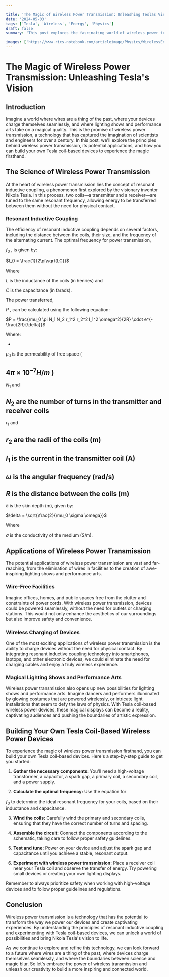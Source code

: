 ```yaml
---

title: 'The Magic of Wireless Power Transmission: Unleashing Teslas Vision'
date: '2024-05-03'
tags: ['Tesla', 'Wireless', 'Energy', 'Physics']
draft: false
summary: 'This post explores the fascinating world of wireless power transmission and its potential to revolutionize the way we power our devices and create captivating lighting shows. We delve into the math and physics behind resonant inductive coupling and provide a guide for building your own Tesla coil-based wireless power devices.'

images: ['https://www.rics-notebook.com/articleimage/Physics/WirelessEnergy.webp']
---
```


# The Magic of Wireless Power Transmission: Unleashing Tesla's Vision

## Introduction

Imagine a world where wires are a thing of the past, where your devices charge themselves seamlessly, and where lighting shows and performance arts take on a magical quality. This is the promise of wireless power transmission, a technology that has captured the imagination of scientists and engineers for over a century. In this post, we'll explore the principles behind wireless power transmission, its potential applications, and how you can build your own Tesla coil-based devices to experience the magic firsthand.

## The Science of Wireless Power Transmission

At the heart of wireless power transmission lies the concept of resonant inductive coupling, a phenomenon first explored by the visionary inventor Nikola Tesla. In this process, two coils—a transmitter and a receiver—are tuned to the same resonant frequency, allowing energy to be transferred between them without the need for physical contact.

### Resonant Inductive Coupling

The efficiency of resonant inductive coupling depends on several factors, including the distance between the coils, their size, and the frequency of the alternating current. The optimal frequency for power transmission, 

$f_0$
, is given by:

$f_0 = \frac{1}{2\pi\sqrt{LC}}$

Where 

$L$
 is the inductance of the coils (in henries) and 

$C$
 is the capacitance (in farads).

The power transferred, 

$P$
, can be calculated using the following equation:

$P = \frac{\mu_0 \pi N_1 N_2 r_1^2 r_2^2 I_1^2 \omega^2}{2R} \cdot e^{-\frac{2R}{\delta}}$

Where:

- 

$\mu_0$
 is the permeability of free space (

$4\pi \times 10^{-7} H/m$
)
- 

$N_1$
 and 

$N_2$
 are the number of turns in the transmitter and receiver coils
- 

$r_1$
 and 

$r_2$
 are the radii of the coils (m)
- 

$I_1$
 is the current in the transmitter coil (A)
- 

$\omega$
 is the angular frequency (rad/s)
- 

$R$
 is the distance between the coils (m)
- 

$\delta$
 is the skin depth (m), given by:

$\delta = \sqrt{\frac{2}{\mu_0 \sigma \omega}}$

Where 

$\sigma$
 is the conductivity of the medium (S/m).

## Applications of Wireless Power Transmission

The potential applications of wireless power transmission are vast and far-reaching, from the elimination of wires in facilities to the creation of awe-inspiring lighting shows and performance arts.

### Wire-Free Facilities

Imagine offices, homes, and public spaces free from the clutter and constraints of power cords. With wireless power transmission, devices could be powered seamlessly, without the need for outlets or charging stations. This would not only enhance the aesthetics of our surroundings but also improve safety and convenience.

### Wireless Charging of Devices

One of the most exciting applications of wireless power transmission is the ability to charge devices without the need for physical contact. By integrating resonant inductive coupling technology into smartphones, laptops, and other electronic devices, we could eliminate the need for charging cables and enjoy a truly wireless experience.

### Magical Lighting Shows and Performance Arts

Wireless power transmission also opens up new possibilities for lighting shows and performance arts. Imagine dancers and performers illuminated by glowing costumes that are powered wirelessly, or intricate light installations that seem to defy the laws of physics. With Tesla coil-based wireless power devices, these magical displays can become a reality, captivating audiences and pushing the boundaries of artistic expression.

## Building Your Own Tesla Coil-Based Wireless Power Devices

To experience the magic of wireless power transmission firsthand, you can build your own Tesla coil-based devices. Here's a step-by-step guide to get you started:

1. **Gather the necessary components:** You'll need a high-voltage transformer, a capacitor, a spark gap, a primary coil, a secondary coil, and a power supply.

2. **Calculate the optimal frequency:** Use the equation for 

$f_0$
 to determine the ideal resonant frequency for your coils, based on their inductance and capacitance.

3. **Wind the coils:** Carefully wind the primary and secondary coils, ensuring that they have the correct number of turns and spacing.

4. **Assemble the circuit:** Connect the components according to the schematic, taking care to follow proper safety guidelines.

5. **Test and tune:** Power on your device and adjust the spark gap and capacitance until you achieve a stable, resonant output.

6. **Experiment with wireless power transmission:** Place a receiver coil near your Tesla coil and observe the transfer of energy. Try powering small devices or creating your own lighting displays.

Remember to always prioritize safety when working with high-voltage devices and to follow proper guidelines and regulations.

## Conclusion

Wireless power transmission is a technology that has the potential to transform the way we power our devices and create captivating experiences. By understanding the principles of resonant inductive coupling and experimenting with Tesla coil-based devices, we can unlock a world of possibilities and bring Nikola Tesla's vision to life.

As we continue to explore and refine this technology, we can look forward to a future where wires are a thing of the past, where devices charge themselves seamlessly, and where the boundaries between science and magic blur. So let's embrace the power of wireless transmission and unleash our creativity to build a more inspiring and connected world.
